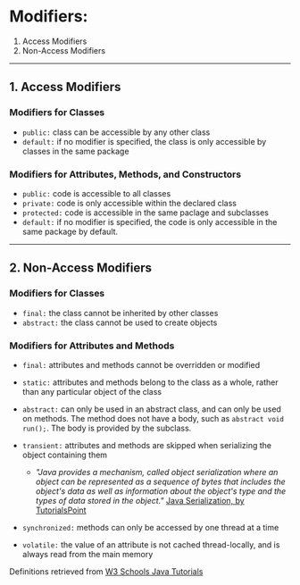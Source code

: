 # Modifiers: 
1. Access Modifiers
2. Non-Access Modifiers
---
## 1. Access Modifiers

### Modifiers for Classes
* ```public:``` class can be accessible by any other class
* ```default:``` if no modifier is specified, the class is only accessible by classes in the same package

### Modifiers for Attributes, Methods, and Constructors
* ```public:``` code is accessible to all classes
* ```private:``` code is only accessible within the declared class
* ```protected:``` code is accessible in the same paclage and subclasses
* ```default:``` if no modifier is specified, the code is only accessible in the same package by default.
---
## 2. Non-Access Modifiers

### Modifiers for Classes
* ```final:``` the class cannot be inherited by other classes
* ```abstract:``` the class cannot be used to create objects

### Modifiers for Attributes and Methods
* ```final:``` attributes and methods cannot be overridden or modified
* ```static:``` attributes and methods belong to the class as a whole, rather than any particular object of the class
* ```abstract:``` can only be used in an abstract class, and can only be used on methods.  The method does not have a body, such as ```abstract void run();```.  The body is provided by the subclass.
* ```transient:``` attributes and methods are skipped when serializing the object containing them
    
    * *"Java provides a mechanism, called object serialization where an object can be represented as a sequence of bytes that includes the object's data as well as information about the object's type and the types of data stored in the object."*
    [Java Serialization, by TutorialsPoint](https://www.tutorialspoint.com/java/java_serialization.htm)
* ```synchronized:``` methods can only be accessed by one thread at a time
* ```volatile:``` the value of an attribute is not cached thread-locally, and is always read from the main memory

Definitions retrieved from [W3 Schools Java Tutorials](https://www.w3schools.com/java/default.asp)